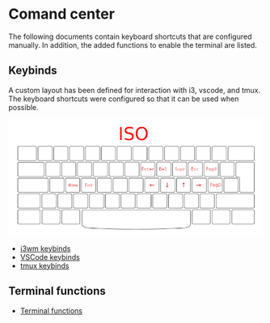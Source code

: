 # Comand center

The following documents contain keyboard shortcuts that are configured manually.
In addition, the added functions to enable the terminal are listed.

## Keybinds

A custom layout has been defined for interaction with i3, vscode, and tmux.
The keyboard shortcuts were configured so that it can be used when possible.

![Keyboard layout](./keyboard_layout.png)

- [i3wm keybinds](./i3wm_keybinds.md)
- [VSCode keybinds](./vscode_keybinds.md)
- [tmux keybinds](./tmux_keybinds.md)

## Terminal functions

- [Terminal functions](./terminal_functions.md)
